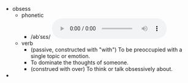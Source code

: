 - obsess
	- phonetic
		- /əbˈsɛs/
		  <audio controls><source src="https://api.dictionaryapi.dev/media/pronunciations/en/obsess-uk.mp3"></audio>
	- verb
		- (passive, constructed with "with") To be preoccupied with a single topic or emotion.
		- To dominate the thoughts of someone.
		- (construed with over) To think or talk obsessively about.
-